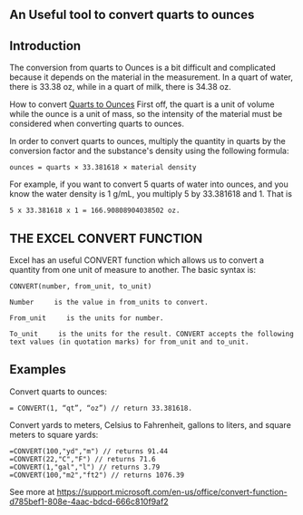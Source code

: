 ## An Useful tool to convert quarts to ounces

## Introduction
The conversion from quarts to Ounces is a bit difficult and complicated because it depends on the material in the measurement. In a quart of water, there is 33.38 oz, while in a quart of milk, there is 34.38 oz.

How to convert [Quarts to Ounces](https://www.calculatorful.com/quarts-to-ounces)
First off, the quart is a unit of volume while the ounce is a unit of mass, so the intensity of the material must be considered when converting quarts to ounces.

In order to convert quarts to ounces, multiply the quantity in quarts by the conversion factor and the substance's density using the following formula:

```
ounces = quarts × 33.381618 × material density
```

For example, if you want to convert 5 quarts of water into ounces, and you know the water density is 1 g/mL, you multiply 5 by 33.381618 and 1. That is 
```
5 x 33.381618 x 1 = 166.90808904038502 oz.
```

## THE EXCEL CONVERT FUNCTION
Excel has an useful CONVERT function which allows us to convert a quantity from one unit of measure to another. The basic syntax is:

```
CONVERT(number, from_unit, to_unit)

Number     is the value in from_units to convert.

From_unit     is the units for number.

To_unit     is the units for the result. CONVERT accepts the following text values (in quotation marks) for from_unit and to_unit.
```
## Examples

Convert quarts to ounces: 
```
= CONVERT(1, “qt”, “oz”) // return 33.381618.
```
Convert yards to meters, Celsius to Fahrenheit, gallons to liters, and square meters to square yards:
```
=CONVERT(100,"yd","m") // returns 91.44
=CONVERT(22,"C","F") // returns 71.6
=CONVERT(1,"gal","l") // returns 3.79
=CONVERT(100,"m2","ft2") // returns 1076.39
```

See more at https://support.microsoft.com/en-us/office/convert-function-d785bef1-808e-4aac-bdcd-666c810f9af2
